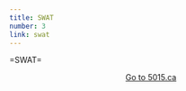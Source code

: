 ```yaml
---
title: SWAT
number: 3
link: swat
---
```

<div class="col-12">
    <p>=SWAT=</p>
</div>
<div style="text-align: center" class="col-12">
    <a class="swatButton" href="http://5015.ca">Go to 5015.ca</a>
</div>